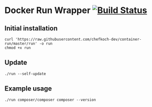 # Docker Run Wrapper [![Build Status](https://travis-ci.org/chefkoch-dev/container-run.svg?branch=master)](https://travis-ci.org/chefkoch-dev/container-run)

## Initial installation

    curl 'https://raw.githubusercontent.com/chefkoch-dev/container-run/master/run' -o run
    chmod +x run

## Update

    ./run --self-update

## Example usage

    ./run composer/composer composer --version
